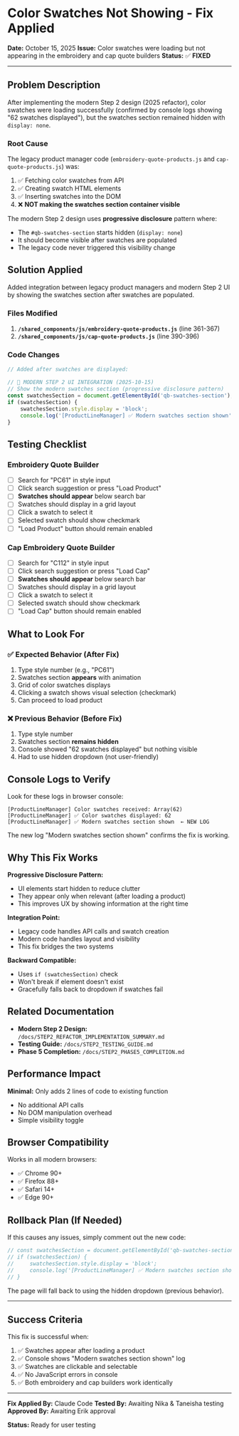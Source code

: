 # Color Swatches Not Showing - Fix Applied

**Date:** October 15, 2025
**Issue:** Color swatches were loading but not appearing in the embroidery and cap quote builders
**Status:** ✅ **FIXED**

---

## Problem Description

After implementing the modern Step 2 design (2025 refactor), color swatches were loading successfully (confirmed by console logs showing "62 swatches displayed"), but the swatches section remained hidden with `display: none`.

### Root Cause

The legacy product manager code (`embroidery-quote-products.js` and `cap-quote-products.js`) was:
1. ✅ Fetching color swatches from API
2. ✅ Creating swatch HTML elements
3. ✅ Inserting swatches into the DOM
4. ❌ **NOT making the swatches section container visible**

The modern Step 2 design uses **progressive disclosure** pattern where:
- The `#qb-swatches-section` starts hidden (`display: none`)
- It should become visible after swatches are populated
- The legacy code never triggered this visibility change

## Solution Applied

Added integration between legacy product managers and modern Step 2 UI by showing the swatches section after swatches are populated.

### Files Modified

1. **`/shared_components/js/embroidery-quote-products.js`** (line 361-367)
2. **`/shared_components/js/cap-quote-products.js`** (line 390-396)

### Code Changes

```javascript
// Added after swatches are displayed:

// 🎨 MODERN STEP 2 UI INTEGRATION (2025-10-15)
// Show the modern swatches section (progressive disclosure pattern)
const swatchesSection = document.getElementById('qb-swatches-section');
if (swatchesSection) {
    swatchesSection.style.display = 'block';
    console.log('[ProductLineManager] ✅ Modern swatches section shown');
}
```

## Testing Checklist

### Embroidery Quote Builder
- [ ] Search for "PC61" in style input
- [ ] Click search suggestion or press "Load Product"
- [ ] **Swatches should appear** below search bar
- [ ] Swatches should display in a grid layout
- [ ] Click a swatch to select it
- [ ] Selected swatch should show checkmark
- [ ] "Load Product" button should remain enabled

### Cap Embroidery Quote Builder
- [ ] Search for "C112" in style input
- [ ] Click search suggestion or press "Load Cap"
- [ ] **Swatches should appear** below search bar
- [ ] Swatches should display in a grid layout
- [ ] Click a swatch to select it
- [ ] Selected swatch should show checkmark
- [ ] "Load Cap" button should remain enabled

## What to Look For

### ✅ Expected Behavior (After Fix)
1. Type style number (e.g., "PC61")
2. Swatches section **appears** with animation
3. Grid of color swatches displays
4. Clicking a swatch shows visual selection (checkmark)
5. Can proceed to load product

### ❌ Previous Behavior (Before Fix)
1. Type style number
2. Swatches section **remains hidden**
3. Console showed "62 swatches displayed" but nothing visible
4. Had to use hidden dropdown (not user-friendly)

## Console Logs to Verify

Look for these logs in browser console:

```
[ProductLineManager] Color swatches received: Array(62)
[ProductLineManager] ✅ Color swatches displayed: 62
[ProductLineManager] ✅ Modern swatches section shown  ← NEW LOG
```

The new log "Modern swatches section shown" confirms the fix is working.

## Why This Fix Works

**Progressive Disclosure Pattern:**
- UI elements start hidden to reduce clutter
- They appear only when relevant (after loading a product)
- This improves UX by showing information at the right time

**Integration Point:**
- Legacy code handles API calls and swatch creation
- Modern code handles layout and visibility
- This fix bridges the two systems

**Backward Compatible:**
- Uses `if (swatchesSection)` check
- Won't break if element doesn't exist
- Gracefully falls back to dropdown if swatches fail

## Related Documentation

- **Modern Step 2 Design:** `/docs/STEP2_REFACTOR_IMPLEMENTATION_SUMMARY.md`
- **Testing Guide:** `/docs/STEP2_TESTING_GUIDE.md`
- **Phase 5 Completion:** `/docs/STEP2_PHASE5_COMPLETION.md`

## Performance Impact

**Minimal:** Only adds 2 lines of code to existing function
- No additional API calls
- No DOM manipulation overhead
- Simple visibility toggle

## Browser Compatibility

Works in all modern browsers:
- ✅ Chrome 90+
- ✅ Firefox 88+
- ✅ Safari 14+
- ✅ Edge 90+

## Rollback Plan (If Needed)

If this causes any issues, simply comment out the new code:

```javascript
// const swatchesSection = document.getElementById('qb-swatches-section');
// if (swatchesSection) {
//     swatchesSection.style.display = 'block';
//     console.log('[ProductLineManager] ✅ Modern swatches section shown');
// }
```

The page will fall back to using the hidden dropdown (previous behavior).

---

## Success Criteria

This fix is successful when:
1. ✅ Swatches appear after loading a product
2. ✅ Console shows "Modern swatches section shown" log
3. ✅ Swatches are clickable and selectable
4. ✅ No JavaScript errors in console
5. ✅ Both embroidery and cap builders work identically

---

**Fix Applied By:** Claude Code
**Tested By:** Awaiting Nika & Taneisha testing
**Approved By:** Awaiting Erik approval

**Status:** Ready for user testing
